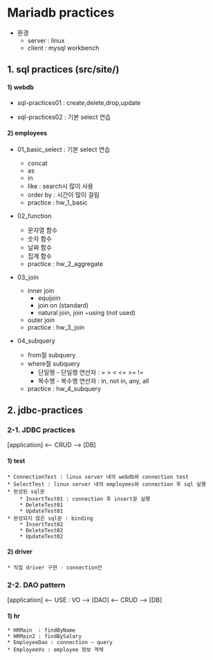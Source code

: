 # Mariadb practices

* 환경 
	* server : linux
	* client : mysql workbench

## 1. sql practices (src/site/)

#### 1) webdb

* sql-practices01 : create,delete,drop,update

* sql-practices02 : 기본 select 연습

#### 2) employees 

* 01_basic_select : 기본 select 연습

	* concat
	* as
	* in
	* like : search시 많이 사용
	* order by : 시간이 많이 걸림
	* practice : hw_1_basic
	
* 02_function

	* 문자열 함수
	* 숫자 함수
	* 날짜 함수
	* 집계 함수
	* practice : hw_2_aggregate

* 03_join

	* inner join
		* equijoin
		* join on (standard)
		* natural join, join ~using (not used)
	* outer join
	* practice : hw_3_join
	
* 04_subquery
	
	* from절 subquery
	* where절 subquery
		* 단일행 - 단일행 연산자 : = > < <= >= !=
		* 복수행 - 복수행 연산자 : in, not in, any, all
	* practice : hw_4_subquery
	
## 2. jdbc-practices

### 2-1. JDBC practices

[application] <-- CRUD --> [DB]

#### 1) test
	* ConnectionTest : linux server 내의 webdb와 connection test
	* SelectTest : linux server 내의 employees와 connection 후 sql 실행
	* 완성된 sql문
		* InsertTest01 : connection 후 insert문 실행
		* DeleteTest01
		* UpdateTest01
	* 완성되지 않은 sql문 : binding
		* InsertTest02
		* DeleteTest02
		* UpdateTest02
	
#### 2) driver
	* 직접 driver 구현 - connection만

### 2-2. DAO pattern

[application] <-- USE : VO --> [DAO] <-- CRUD --> [DB]

#### 1) hr 
	* HRMain  : findByName
	* HRMain2 : findBySalary
	* EmployeeDao : connection ~ query
	* EmployeeVo : employee 정보 객체
		
